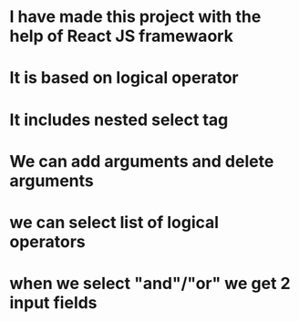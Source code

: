 # I have made this project with the help of React JS framewaork
# It is based on logical operator
# It includes nested select tag
# We can add arguments and delete arguments
# we can select list of logical operators
# when we select "and"/"or" we get 2 input fields